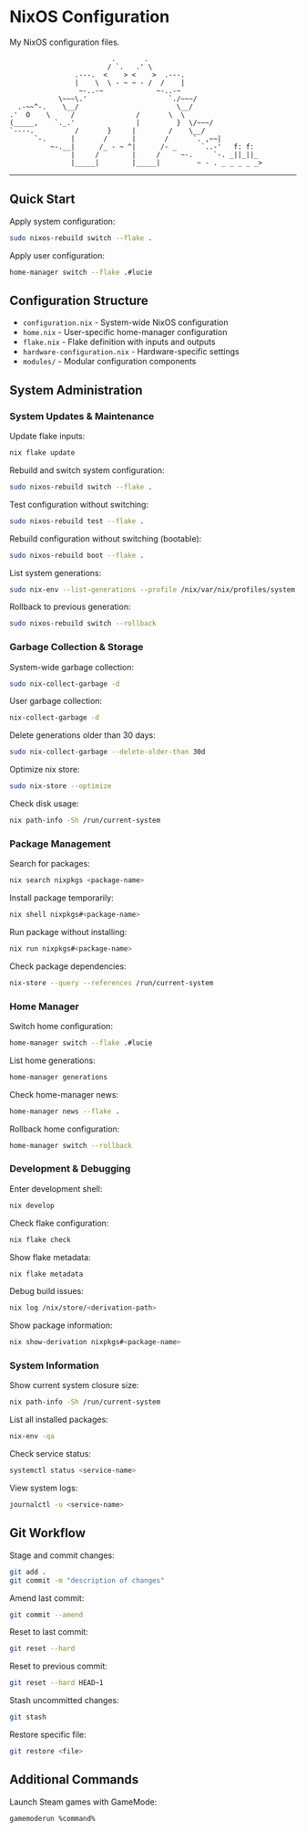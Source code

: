 # NixOS Configuration

My NixOS configuration files.

```
                         .       .
                        / `.   .' \
                .---.  <    > <    >  .---.
                |    \  \ - ~ ~ - /  /    |
                 ~-..-~             ~-..-~
            \~~~\.'                    `./~~~/
  .-~~^-.    \__/                        \__/
.'  O    \     /               /       \  \
(_____,    `._.'               |         }  \/~~~/
`----.          /       }     |        /    \__/
      `-.      |       /      |       /      `. ,~~|
          ~-.__|      /_ - ~ ^|      /- _      `..-'   f: f:
               |     /        |     /     ~-.     `-. _||_||_
               |_____|        |_____|         ~ - . _ _ _ _ _>
```

---

## Quick Start

Apply system configuration:
```bash
sudo nixos-rebuild switch --flake .
```

Apply user configuration:
```bash
home-manager switch --flake .#lucie
```

## Configuration Structure

- `configuration.nix` - System-wide NixOS configuration
- `home.nix` - User-specific home-manager configuration
- `flake.nix` - Flake definition with inputs and outputs
- `hardware-configuration.nix` - Hardware-specific settings
- `modules/` - Modular configuration components

## System Administration

### System Updates & Maintenance

Update flake inputs:
```bash
nix flake update
```

Rebuild and switch system configuration:
```bash
sudo nixos-rebuild switch --flake .
```

Test configuration without switching:
```bash
sudo nixos-rebuild test --flake .
```

Rebuild configuration without switching (bootable):
```bash
sudo nixos-rebuild boot --flake .
```

List system generations:
```bash
sudo nix-env --list-generations --profile /nix/var/nix/profiles/system
```

Rollback to previous generation:
```bash
sudo nixos-rebuild switch --rollback
```

### Garbage Collection & Storage

System-wide garbage collection:
```bash
sudo nix-collect-garbage -d
```

User garbage collection:
```bash
nix-collect-garbage -d
```

Delete generations older than 30 days:
```bash
sudo nix-collect-garbage --delete-older-than 30d
```

Optimize nix store:
```bash
sudo nix-store --optimize
```

Check disk usage:
```bash
nix path-info -Sh /run/current-system
```

### Package Management

Search for packages:
```bash
nix search nixpkgs <package-name>
```

Install package temporarily:
```bash
nix shell nixpkgs#<package-name>
```

Run package without installing:
```bash
nix run nixpkgs#<package-name>
```

Check package dependencies:
```bash
nix-store --query --references /run/current-system
```

### Home Manager

Switch home configuration:
```bash
home-manager switch --flake .#lucie
```

List home generations:
```bash
home-manager generations
```

Check home-manager news:
```bash
home-manager news --flake .
```

Rollback home configuration:
```bash
home-manager switch --rollback
```

### Development & Debugging

Enter development shell:
```bash
nix develop
```

Check flake configuration:
```bash
nix flake check
```

Show flake metadata:
```bash
nix flake metadata
```

Debug build issues:
```bash
nix log /nix/store/<derivation-path>
```

Show package information:
```bash
nix show-derivation nixpkgs#<package-name>
```

### System Information

Show current system closure size:
```bash
nix path-info -Sh /run/current-system
```

List all installed packages:
```bash
nix-env -qa
```

Check service status:
```bash
systemctl status <service-name>
```

View system logs:
```bash
journalctl -u <service-name>
```

## Git Workflow

Stage and commit changes:
```bash
git add .
git commit -m "description of changes"
```

Amend last commit:
```bash
git commit --amend
```

Reset to last commit:
```bash
git reset --hard
```

Reset to previous commit:
```bash
git reset --hard HEAD~1
```

Stash uncommitted changes:
```bash
git stash
```

Restore specific file:
```bash
git restore <file>
```

## Additional Commands

Launch Steam games with GameMode:
```bash
gamemoderun %command%
```